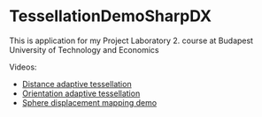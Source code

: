 # TessellationDemoSharpDX

This is application for my Project Laboratory 2. course at Budapest University of Technology and Economics

Videos:
- [Distance adaptive tessellation](https://www.youtube.com/watch?v=q5KoROdTAV8)
- [Orientation adaptive tessellation](https://www.youtube.com/watch?v=83TccgpA9zU)
- [Sphere displacement mapping demo](https://www.youtube.com/watch?v=VMo_tn4ONbc)
